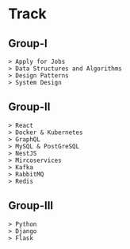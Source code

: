 # Track

## Group-I
    > Apply for Jobs
    > Data Structures and Algorithms
    > Design Patterns
    > System Design
## Group-II
    > React
    > Docker & Kubernetes
    > GraphQL
    > MySQL & PostGreSQL
    > NestJS
    > Mircoservices
    > Kafka
    > RabbitMQ
    > Redis
## Group-III
    > Python
    > Django
    > Flask
    